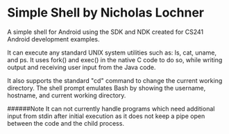 # Simple Shell by Nicholas Lochner
A simple shell for Android using the SDK and NDK created for CS241 Android development examples.

It can execute any standard UNIX system utilities such as: ls, cat, uname, and ps. It uses fork() and exec() in the native C code to do so, while writing output and receiving user input from the Java code.

It also supports the standard "cd" command to change the current working directory. The shell prompt emulates Bash by showing the username, hostname, and current working directory.

######Note
It can not currently handle programs which need additional input from stdin after initial execution as it does not keep a pipe open between the code and the child process.
